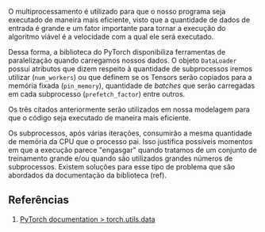 O multiprocessamento é utilizado para que o nosso programa seja executado de maneira mais eficiente, visto que a quantidade de dados de entrada é grande e um fator importante para tornar a execução do algoritmo viável é a velocidade com a qual ele será executado.

Dessa forma, a biblioteca do PyTorch disponibiliza ferramentas de paralelização quando carregamos nossos dados. O objeto `DataLoader` possui atributos que dizem respeito à quantidade de subprocessos iremos utilizar (`num_workers`) ou que definem se os Tensors serão copiados para a memória fixada (`pin_memory`), quantidade de *batches* que serão carregadas em cada subprocesso (`prefetch_factor`) entre outros.

Os três citados anteriormente serão utilizados em nossa modelagem para que o código seja executado de maneira mais eficiente.

Os subprocessos, após várias iterações, consumirão a mesma quantidade de memória da CPU que o processo pai. Isso justifica possíveis momentos em que a execução parece "engasgar" quando tratamos de um conjunto de treinamento grande e/ou quando são utilizados grandes números de subprocessos. Existem soluções para esse tipo de problema que são abordados da documentação da biblioteca (ref).

## **Referências**

1. [PyTorch documentation > torch.utils.data](https://pytorch.org/docs/stable/data.html#single-and-multi-process-data-loading)